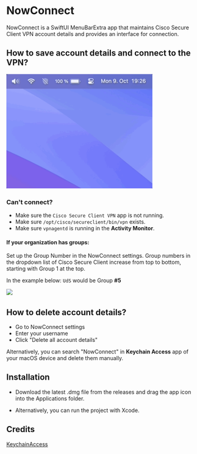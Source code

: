 
# NowConnect

NowConnect is a SwiftUI MenuBarExtra app that maintains Cisco Secure Client VPN account details and provides an interface for connection.

## How to save account details and connect to the VPN?

<img src="NowConnect/Screenshots/NowConnectDemo.gif" height="300" />


### Can't connect?
- Make sure the `Cisco Secure Client VPN` app is not running.
- Make sure `/opt/cisco/secureclient/bin/vpn` exists.
- Make sure `vpnagentd` is running in the **Activity Monitor**.
#### If your organization has groups:
Set up the Group Number in the NowConnect settings. Group numbers in the dropdown list of Cisco Secure Client increase from top to bottom, starting with Group 1 at the top.

In the example below: `UdS` would be Group **#5**

<img src="NotConnect/Screenshots/Groups.png" height="300" />


## How to delete account details?
- Go to NowConnect settings
- Enter your username
- Click "Delete all account details"

Alternatively, you can search "NowConnect" in **Keychain Access** app of your macOS device and delete them manually.

## Installation
- Download the latest .dmg file from the releases and drag the app icon into the Applications folder.

- Alternatively, you can run the project with Xcode.

## Credits
[KeychainAccess](https://github.com/kishikawakatsumi/KeychainAccess)


